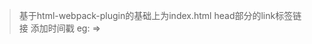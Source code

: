 >基于html-webpack-plugin的基础上为index.html head部分的link标签链接 添加时间戳
eg: <link href="..../xx.js"> => <link href="..../xx.js?15487745871"> 